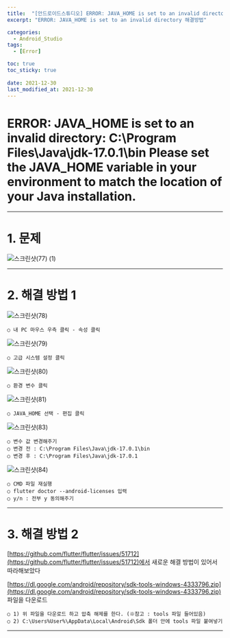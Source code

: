 ```yaml
---
title:  "[안드로이드스튜디오] ERROR: JAVA_HOME is set to an invalid directory 해결방법 "
excerpt: "ERROR: JAVA_HOME is set to an invalid directory 해결방법"

categories:
  - Android_Studio
tags:
  - [Error]

toc: true
toc_sticky: true
 
date: 2021-12-30
last_modified_at: 2021-12-30
---
```


# ERROR: JAVA_HOME is set to an invalid directory: C:\Program Files\Java\jdk-17.0.1\bin Please set the JAVA_HOME variable in your environment to match the location of your Java installation.

---

# 1. 문제 

![스크린샷(77) (1)](https://user-images.githubusercontent.com/55564114/147738911-7220297d-e152-4c7e-b4e8-5d7964fc8b14.png)

---

# 2. 해결 방법 1

![스크린샷(78)](https://user-images.githubusercontent.com/55564114/147739181-84860633-fbab-4338-8920-d39461ea22e0.png)  

    ○ 내 PC 마우스 우측 클릭 - 속성 클릭

![스크린샷(79)](https://user-images.githubusercontent.com/55564114/147739252-c87d37db-88fa-4f08-b60a-21bd296ba0bb.png)  

    ○ 고급 시스템 설정 클릭

![스크린샷(80)](https://user-images.githubusercontent.com/55564114/147739320-6656216e-42e5-4f26-89cd-dd06691cfeab.png)  

    ○ 환경 변수 클릭

![스크린샷(81)](https://user-images.githubusercontent.com/55564114/147739456-5395d501-7816-44be-b895-bb8eb3e06471.png)  

    ○ JAVA_HOME 선택 - 편집 클릭 

![스크린샷(83)](https://user-images.githubusercontent.com/55564114/147739537-94dedef7-da6d-4928-adc5-047d8c1d0e60.png)  

    ○ 변수 값 변경해주기  
    ○ 변경 전 : C:\Program Files\Java\jdk-17.0.1\bin 
    ○ 변경 후 : C:\Program Files\Java\jdk-17.0.1

![스크린샷(84)](https://user-images.githubusercontent.com/55564114/147739726-5d8e16f1-0cba-4c10-8a0b-4ee28825a37f.png)  

    ○ CMD 파일 재실행 
    ○ flutter doctor --android-licenses 입력 
    ○ y/n : 전부 y 동의해주기

---

# 3. 해결 방법 2

[https://github.com/flutter/flutter/issues/51712](https://github.com/flutter/flutter/issues/51712)에서 새로운 해결 방법이 있어서 따라해보았다  
  
[https://dl.google.com/android/repository/sdk-tools-windows-4333796.zip](https://dl.google.com/android/repository/sdk-tools-windows-4333796.zip) 파일을 다운로드

    ○ 1) 위 파일을 다운로드 하고 압축 해제를 한다. (※참고 : tools 파일 들어있음)
    ○ 2) C:\Users%User%\AppData\Local\Android\Sdk 폴더 안에 tools 파일 붙여넣기


---

